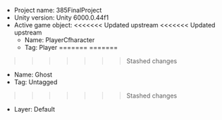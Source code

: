 <!-- UNITY CODE ASSIST INSTRUCTIONS START -->
- Project name: 385FinalProject
- Unity version: Unity 6000.0.44f1
- Active game object:
<<<<<<< Updated upstream
<<<<<<< Updated upstream
  - Name: PlayerCfharacter
  - Tag: Player
=======
=======
>>>>>>> Stashed changes
  - Name: Ghost
  - Tag: Untagged
>>>>>>> Stashed changes
  - Layer: Default
<!-- UNITY CODE ASSIST INSTRUCTIONS END -->